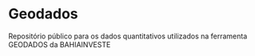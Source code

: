 # Geodados
Repositório público para os dados quantitativos utilizados na ferramenta GEODADOS da BAHIAINVESTE
